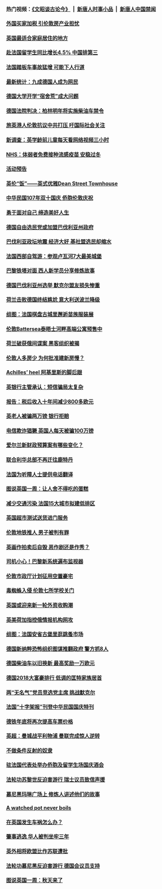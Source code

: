 #### 热门视频：[《文昭谈古论今》](https://github.com/gfw-breaker/wenzhao/blob/master/README.md?t=10180933) &nbsp;|&nbsp; [新唐人时事小品](https://github.com/gfw-breaker/ntdtv-comedy/blob/master/README.md?t=10180933) &nbsp;|&nbsp; [新唐人中国禁闻](https://github.com/gfw-breaker/ntdtv-news/blob/master/README.md?t=10180933)

#### [外国买家加税 引伦敦房产业担忧](../pages/nsc974/n10790977.md?t=10180933) 

#### [英国最适合家庭居住的地方](../pages/nsc974/n10790961.md?t=10180933) 

#### [赴法国留学生同比增长4.5% 中国排第三](../pages/nsc974/n10790702.md?t=10180933) 

#### [法国踏板车事故猛增 可能下人行道](../pages/nsc974/n10790752.md?t=10180933) 

#### [最新统计：九成德国人成为网民](../pages/nsc974/n10789368.md?t=10180933) 

#### [德国大学开学“宿舍荒”成大问题](../pages/nsc974/n10789287.md?t=10180933) 

#### [德国法院判决：柏林明年将实施柴油车禁令](../pages/nsc974/n10788104.md?t=10180933) 

#### [旅英港人伦敦抗议中共打压 吁国际社会关注](../pages/nsc974/n10788264.md?t=10180933) 

#### [新调查：英学龄前儿童每天看网络视频三小时](../pages/nsc974/n10788331.md?t=10180933) 

#### [NHS：体弱者免费接种流感疫苗 安稳过冬](../pages/nsc974/n10788326.md?t=10180933) 

#### [活动预告](../pages/nsc974/n10788321.md?t=10180933) 

#### [英伦“饭”——英式优雅Dean Street Townhouse](../pages/nsc974/n10788313.md?t=10180933) 

#### [中华民国107年双十国庆 侨胞伦敦庆祝](../pages/nsc974/n10788304.md?t=10180933) 

#### [勇于面对自己 缔造美好人生](../pages/nsc974/n10788275.md?t=10180933) 

#### [德国自由选民党或加盟巴伐利亚州政府](../pages/nsc974/n10788073.md?t=10180933) 

#### [巴伐利亚政坛地震  经济大好 基社盟选民却缩水](../pages/nsc974/n10787951.md?t=10180933) 

#### [法国西部自驾游：参观卢瓦河7大最美城堡](../pages/nsc974/n10760218.md?t=10180933) 

#### [巴黎铁塔对面 西人新学员分享修炼故事](../pages/nsc974/n10786939.md?t=10180933) 

#### [德国巴伐利亚州选举 默克尔盟友损失惨重](../pages/nsc974/n10783385.md?t=10180933) 

#### [荷兰击败德国终结尴尬 意大利送波兰降级](../pages/nsc974/n10783771.md?t=10180933) 

#### [组图：法国棋盘古城里邂逅苗族服装展](../pages/nsc974/n10781596.md?t=10180933) 

#### [伦敦Battersea泰晤士河畔高端公寓预售中](../pages/nsc974/n10780029.md?t=10180933) 

#### [荷兰破获俄间谍案 黑客组织被揭](../pages/nsc974/n10779265.md?t=10180933) 

#### [伦敦人多房少 为何批准建新房慢？](../pages/nsc974/n10779376.md?t=10180933) 

#### [Achilles’ heel 阿基里斯的脚后跟](../pages/nsc974/n10779364.md?t=10180933) 

#### [英银行主管承认：短信骗局太复杂](../pages/nsc974/n10779357.md?t=10180933) 

#### [报告：税后收入十年间减少800多欧元](../pages/nsc974/n10779342.md?t=10180933) 

#### [英老人被骗两万镑 银行拒赔](../pages/nsc974/n10779353.md?t=10180933) 

#### [电信欺诈猖獗 英国人每天被骗100万镑](../pages/nsc974/n10779322.md?t=10180933) 

#### [爱尔兰新财政预算案有哪些变化？](../pages/nsc974/n10779332.md?t=10180933) 

#### [联合利华总部不再迁往鹿特丹](../pages/nsc974/n10779315.md?t=10180933) 

#### [法国为听障人士提供电话翻译](../pages/nsc974/n10776654.md?t=10180933) 

#### [图说英国一周：让人舍不得吃的蛋糕](../pages/nsc974/n10776635.md?t=10180933) 

#### [减少交通污染 法国15大城市拟建低排区](../pages/nsc974/n10776580.md?t=10180933) 

#### [英国超市测试送货进门服务](../pages/nsc974/n10776623.md?t=10180933) 

#### [伦敦地铁推人 男子被判有罪](../pages/nsc974/n10776609.md?t=10180933) 

#### [英画作拍卖后自毁 恶作剧还是作秀？](../pages/nsc974/n10776576.md?t=10180933) 

#### [司机小心！巴黎新系统遍布监视器](../pages/nsc974/n10776510.md?t=10180933) 

#### [伦敦市政厅计划征用空置豪宅](../pages/nsc974/n10776569.md?t=10180933) 

#### [毒蜘蛛入侵 伦敦七所学校关门](../pages/nsc974/n10776564.md?t=10180933) 

#### [英国或迎来新一轮外资收购潮](../pages/nsc974/n10776549.md?t=10180933) 

#### [英美荷加指控俄情报机构网攻](../pages/nsc974/n10776535.md?t=10180933) 

#### [组图：法国安省古堡里逛跳蚤市场](../pages/nsc974/n10775210.md?t=10180933) 

#### [德国新纳粹恐怖组织图谋推翻政府 警方抓8人](../pages/nsc974/n10774321.md?t=10180933) 

#### [德国柴油车以旧换新 最高奖励一万欧元](../pages/nsc974/n10774269.md?t=10180933) 

#### [德国2018大富豪排行 低调的匡特家族居首](../pages/nsc974/n10774023.md?t=10180933) 

#### [两“无名气”党员竞选党主席 挑战默克尔](../pages/nsc974/n10774533.md?t=10180933) 

#### [法国“十字架报”刊登中华民国国庆特刊](../pages/nsc974/n10774543.md?t=10180933) 

#### [德铁年底将再次提高车票价格](../pages/nsc974/n10774155.md?t=10180933) 

#### [英超：曼城战平利物浦 曼联完成惊人逆转](../pages/nsc974/n10773638.md?t=10180933) 

#### [不做条件反射的奴隶](../pages/nsc974/n10771821.md?t=10180933) 

#### [驻法国代表处举办侨胞及留学生场国庆酒会](../pages/nsc974/n10769921.md?t=10180933) 

#### [法轮功苏黎世反迫害游行 瑞士议员致信声援](../pages/nsc974/n10767250.md?t=10180933) 

#### [慕尼黑玛琳广场上 修炼人讲述他们的故事](../pages/nsc974/n10762990.md?t=10180933) 

#### [A watched pot never boils](../pages/nsc974/n10763822.md?t=10180933) 

#### [在英国发生车祸怎么办？](../pages/nsc974/n10763811.md?t=10180933) 

#### [肇事逃逸 华人被判坐牢三年](../pages/nsc974/n10763799.md?t=10180933) 

#### [英外相将欧盟比作苏联遭批](../pages/nsc974/n10761274.md?t=10180933) 

#### [法轮功慕尼黑反迫害游行 德国会议员支持](../pages/nsc974/n10760664.md?t=10180933) 

#### [图说英国一周：秋天来了](../pages/nsc974/n10761380.md?t=10180933) 

